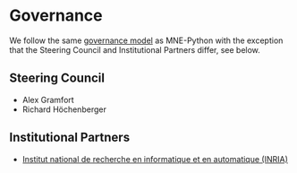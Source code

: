 # Governance

We follow the same [governance model](https://mne.tools/dev/overview/governance.html) as MNE-Python
with the exception that the Steering Council and Institutional Partners differ, see below.

## Steering Council

- Alex Gramfort
- Richard Höchenberger

## Institutional Partners

- [Institut national de recherche en informatique et en automatique (INRIA)](https://www.inria.fr/)
